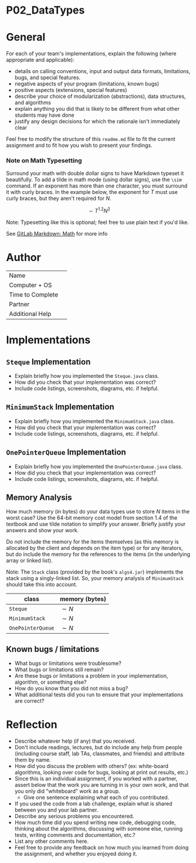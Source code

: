 # P02_DataTypes


General
========

For each of your team's implementations, explain the following (where appropriate and applicable):

- details on calling conventions, input and output data formats, limitations, bugs, and special features.
- negative aspects of your program (limitations, known bugs)
- positive aspects (extensions, special features)
- describe your choice of modularization (abstractions), data structures, and algorithms
- explain anything you did that is likely to be different from what other students may have done
- justify any design decisions for which the rationale isn't immediately clear

Feel free to modify the structure of this `readme.md` file to fit the current assignment and to fit how you wish to present your findings.


### Note on Math Typesetting

Surround your math with double dollar signs to have Markdown typeset it beautifully.
To add a tilde in math mode (using dollar signs), use the `\sim` command.
If an exponent has more than one character, you must surround it with curly braces.
In the example below, the exponent for $T$ must use curly braces, but they aren't required for $N$.

$$ \sim T^{1.2} N^2 $$

Note: Typesetting like this is optional; feel free to use plain text if you'd like.

See [GitLab Markdown: Math](https://handbook.gitlab.com/docs/markdown-guide/#math) for more info





Author
=============

|                  |              |
| :--------------- |:-------------|
| Name             |              |
| Computer + OS    |              |
| Time to Complete |              |
| Partner          |              |
| Additional Help  |              |






Implementations
===================


`Steque` Implementation
--------------------------


- Explain briefly how you implemented the `Steque.java` class.  
- How did you check that your implementation was correct?
- Include code listings, screenshots, diagrams, etc. if helpful.


`MinimumStack` Implementation
------------------------------

- Explain briefly how you implemented the `MinimumStack.java` class.
- How did you check that your implementation was correct?
- Include code listings, screenshots, diagrams, etc. if helpful.


`OnePointerQueue` Implementation
-----------------------------------

- Explain briefly how you implemented the `OnePointerQueue.java` class.
- How did you check that your implementation was correct?
- Include code listings, screenshots, diagrams, etc. if helpful.



Memory Analysis
-----------------

How much memory (in bytes) do your data types use to store $N$ items in the worst case?
Use the 64-bit memory cost model from section 1.4 of the textbook and use tilde notation to simplify your answer.
Briefly justify your answers and show your work.

Do not include the memory for the items themselves (as this memory is allocated by the client and depends on the item type) or for any iterators, but do include the memory for the references to the items (in the underlying array or linked list).

Note: The `Stack` class (provided by the book's `algs4.jar`) implements the stack using a singly-linked list.
So, your memory analysis of `MinimumStack` should take this into account.

| class             | memory (bytes) |
|-------------------|----------------|
| `Steque`          | $\sim N$       |
| `MinimumStack`    | $\sim N$       |
| `OnePointerQueue` | $\sim N$       |



Known bugs / limitations
-------------------------

- What bugs or limitations were troublesome?
- What bugs or limitations still remain?
- Are these bugs or limitations a problem in your implementation, algorithm, or something else?
- How do you know that you did not miss a bug?
- What additional tests did you run to ensure that your implementations are correct?



Reflection
===========

- Describe whatever help (if any) that you received.
- Don't include readings, lectures, but do include any help from people (including course staff, lab TAs, classmates, and friends) and attribute them by name.
- How did you discuss the problem with others? (ex: white-board algorithms, looking over code for bugs, looking at print out results, etc.)
- Since this is an individual assignment, if you worked with a partner, assert below that the work you are turning in is your own work, and that you only did "whiteboard" work as a group.
    - Give one sentence explaining what each of you contributed.
- If you used the code from a lab challenge, explain what is shared between you and your lab partner.
- Describe any serious problems you encountered.
- How much time did you spend writing new code, debugging code, thinking about the algorithms, discussing with someone else, running tests, writing comments and documentation, etc.?
- List any other comments here.
- Feel free to provide any feedback on how much you learned from doing the assignment, and whether you enjoyed doing it.


